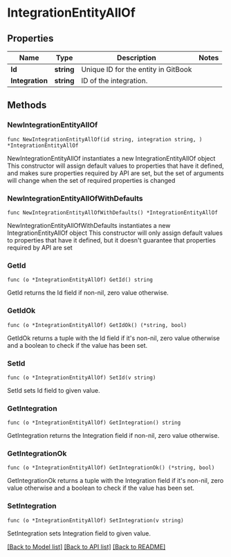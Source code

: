 # IntegrationEntityAllOf

## Properties

Name | Type | Description | Notes
------------ | ------------- | ------------- | -------------
**Id** | **string** | Unique ID for the entity in GitBook | 
**Integration** | **string** | ID of the integration. | 

## Methods

### NewIntegrationEntityAllOf

`func NewIntegrationEntityAllOf(id string, integration string, ) *IntegrationEntityAllOf`

NewIntegrationEntityAllOf instantiates a new IntegrationEntityAllOf object
This constructor will assign default values to properties that have it defined,
and makes sure properties required by API are set, but the set of arguments
will change when the set of required properties is changed

### NewIntegrationEntityAllOfWithDefaults

`func NewIntegrationEntityAllOfWithDefaults() *IntegrationEntityAllOf`

NewIntegrationEntityAllOfWithDefaults instantiates a new IntegrationEntityAllOf object
This constructor will only assign default values to properties that have it defined,
but it doesn't guarantee that properties required by API are set

### GetId

`func (o *IntegrationEntityAllOf) GetId() string`

GetId returns the Id field if non-nil, zero value otherwise.

### GetIdOk

`func (o *IntegrationEntityAllOf) GetIdOk() (*string, bool)`

GetIdOk returns a tuple with the Id field if it's non-nil, zero value otherwise
and a boolean to check if the value has been set.

### SetId

`func (o *IntegrationEntityAllOf) SetId(v string)`

SetId sets Id field to given value.


### GetIntegration

`func (o *IntegrationEntityAllOf) GetIntegration() string`

GetIntegration returns the Integration field if non-nil, zero value otherwise.

### GetIntegrationOk

`func (o *IntegrationEntityAllOf) GetIntegrationOk() (*string, bool)`

GetIntegrationOk returns a tuple with the Integration field if it's non-nil, zero value otherwise
and a boolean to check if the value has been set.

### SetIntegration

`func (o *IntegrationEntityAllOf) SetIntegration(v string)`

SetIntegration sets Integration field to given value.



[[Back to Model list]](../README.md#documentation-for-models) [[Back to API list]](../README.md#documentation-for-api-endpoints) [[Back to README]](../README.md)


